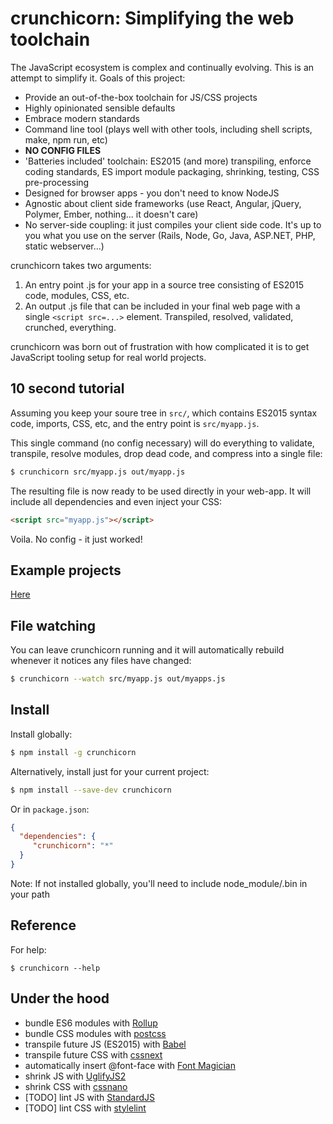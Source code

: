 crunchicorn: Simplifying the web toolchain
==========================================

The JavaScript ecosystem is complex and continually evolving. This is an attempt to simplify it. Goals of this project:

* Provide an out-of-the-box toolchain for JS/CSS projects
* Highly opinionated sensible defaults
* Embrace modern standards
* Command line tool (plays well with other tools, including shell scripts, make, npm run, etc)
* **NO CONFIG FILES**
* 'Batteries included' toolchain: ES2015 (and more) transpiling, enforce coding standards, ES import module packaging, shrinking, testing, CSS pre-processing
* Designed for browser apps - you don't need to know NodeJS
* Agnostic about client side frameworks (use React, Angular, jQuery, Polymer, Ember, nothing... it doesn't care)
* No server-side coupling: it just compiles your client side code. It's up to you what you use on the server (Rails, Node, Go, Java, ASP.NET, PHP, static webserver...)

crunchicorn takes two arguments:
1. An entry point .js for your app in a source tree consisting of ES2015 code, modules, CSS, etc.
2. An output .js file that can be included in your final web page with a single `<script src=...>` element. Transpiled,
   resolved, validated, crunched, everything.

crunchicorn was born out of frustration with how complicated it is to get JavaScript tooling setup for real world projects.

10 second tutorial
------------------

Assuming you keep your soure tree in `src/`, which contains ES2015 syntax code, imports, CSS, etc, and the entry point is `src/myapp.js`.

This single command (no config necessary) will do everything to validate, transpile, resolve modules, drop dead code, and compress into a single file:

```bash
$ crunchicorn src/myapp.js out/myapp.js
```

The resulting file is now ready to be used directly in your web-app. It will include all dependencies and even inject your CSS:

```html
<script src="myapp.js"></script>
```

Voila. No config - it just worked!

Example projects
----------------

[Here](/example-projects/)


File watching
-------------

You can leave crunchicorn running and it will automatically rebuild whenever it notices any files have changed:

```bash
$ crunchicorn --watch src/myapp.js out/myapps.js
```

Install
-------

Install globally:

```bash
$ npm install -g crunchicorn
```

Alternatively, install just for your current project:

```bash
$ npm install --save-dev crunchicorn
```

Or in `package.json`:

```json
{
  "dependencies": {
     "crunchicorn": "*"
  }
}
```

Note: If not installed globally, you'll need to include node_module/.bin in your path

Reference
---------

For help:

```
$ crunchicorn --help
```

Under the hood
--------------

* bundle ES6 modules with [Rollup](http://rollupjs.org)
* bundle CSS modules with [postcss](https://github.com/postcss/postcss)
* transpile future JS (ES2015) with [Babel](https://babeljs.io)
* transpile future CSS with [cssnext](http://cssnext.io/)
* automatically insert @font-face with [Font Magician](https://github.com/jonathantneal/postcss-font-magician)
* shrink JS with [UglifyJS2](http://lisperator.net/uglifyjs/)
* shrink CSS with [cssnano](http://cssnano.co/)
* [TODO] lint JS with [StandardJS](http://standardjs.com/)
* [TODO] lint CSS with [stylelint](http://stylelint.io/)
